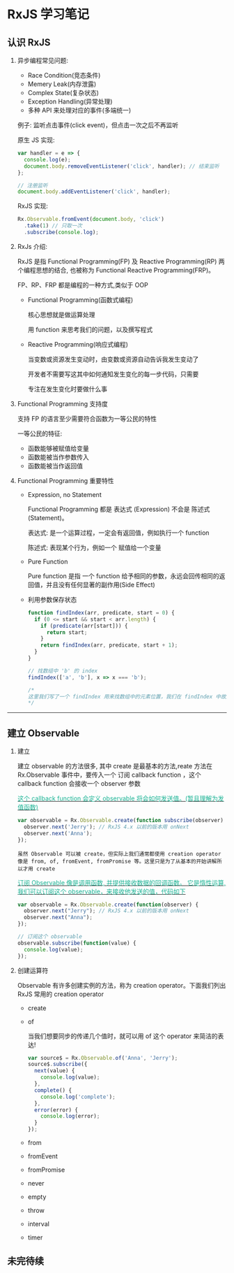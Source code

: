 # RxJS 学习笔记

## 认识 RxJS

1.  异步编程常见问题:

    - Race Condition(竞态条件)
    - Memery Leak(内存泄露)
    - Complex State(复杂状态)
    - Exception Handling(异常处理)
    - 多种 API 来处理对应的事件(多端统一)

    例子: 监听点击事件(click event)，但点击一次之后不再监听

    原生 JS 实现:

    ```js
    var handler = e => {
      console.log(e);
      document.body.removeEventListener('click', handler); // 结束监听
    };

    // 注册监听
    document.body.addEventListener('click', handler);
    ```

    RxJS 实现:

    ```js
    Rx.Observable.fromEvent(document.body, 'click')
      .take(1) // 只取一次
      .subscribe(console.log);
    ```

2.  RxJs 介绍:

    RxJS 是指 Functional Programming(FP) 及 Reactive Programming(RP) 两个编程思想的结合, 也被称为 Functional Reactive Programming(FRP)。

    FP、RP、FRP 都是编程的一种方式,类似于 OOP

    - Functional Programming(函数式编程)

      核心思想就是做运算处理

      用 function 来思考我们的问题，以及撰写程式

    - Reactive Programming(响应式编程)

      当变数或资源发生变动时，由变数或资源自动告诉我发生变动了

      开发者不需要写这其中如何通知发生变化的每一步代码，只需要

      专注在发生变化时要做什么事

3.  Functional Programming 支持度

    支持 FP 的语言至少需要符合函数为一等公民的特性

    一等公民的特征:

    - 函数能够被赋值给变量
    - 函数能被当作参数传入
    - 函数能被当作返回值

4.  Functional Programming 重要特性

    - Expression, no Statement

      Functional Programming 都是 表达式 (Expression) 不会是 陈述式(Statement)。

      表达式: 是一个运算过程，一定会有返回值，例如执行一个 function

      陈述式: 表现某个行为，例如一个 赋值给一个变量

    - Pure Function

      Pure function 是指 一个 function 给予相同的参数，永远会回传相同的返回值，并且没有任何显著的副作用(Side Effect)

    - 利用参数保存状态

      ```js
      function findIndex(arr, predicate, start = 0) {
        if (0 <= start && start < arr.length) {
          if (predicate(arr[start])) {
            return start;
          }
          return findIndex(arr, predicate, start + 1);
        }
      }

      // 找数组中 'b' 的 index
      findIndex(['a', 'b'], x => x === 'b');

      /*
      这里我们写了一个 findIndex 用来找数组中的元素位置，我们在 findIndex 中故意多塞了一个参数用来保存当前找到第几个 index 的状态，这就是利用参数保存状态！
      */
      ```

---

## 建立 Observable

1.  建立

    建立 observable 的方法很多, 其中 create 是最基本的方法,reate 方法在 Rx.Observable 事件中，要传入一个 订阅 callback function ，这个 callback function 会接收一个 observer 参数

    <u>
      <font color=#1ab394>
        这个 callback function 会定义 observable 将会如何发送值。(暂且理解为发值函数)
      </font>
    </u>

    ```js
    var observable = Rx.Observable.create(function subscribe(observer) {
      observer.next('Jerry'); // RxJS 4.x 以前的版本用 onNext
      observer.next('Anna');
    });
    ```

        虽然 Observable 可以被 create，但实际上我们通常都使用 creation operator 像是 from, of, fromEvent, fromPromise 等。这里只是为了从基本的开始讲解所以才用 create


    <u>
      <font color=#1ab394>
          订阅 Observable 像是调用函数, 并提供接收数据的回调函数。
          它是惰性运算,
          我们可以订阅这个 observable，来接收他发送的值，代码如下
      </font>
    </u>

    ```js
    var observable = Rx.Observable.create(function(observer) {
      observer.next("Jerry"); // RxJS 4.x 以前的版本用 onNext
      observer.next("Anna");
    });

    // 订阅这个 observable
    observable.subscribe(function(value) {
      console.log(value);
    });
    ```

2. 创建运算符

   Observable 有许多创建实例的方法，称为 creation operator。下面我们列出 RxJS 常用的 creation operator

   - create
   - of

     当我们想要同步的传递几个值时，就可以用 of 这个 operator 来简洁的表达!

     ```js
     var source$ = Rx.Observable.of('Anna', 'Jerry');
     source$.subscribe({
       next(value) {
         console.log(value);
       },
       complete() {
         console.log('complete');
       },
       error(error) {
         console.log(error);
       }
     });
     ```

   - from
   - fromEvent
   - fromPromise
   - never
   - empty
   - throw
   - interval
   - timer

## 未完待续
